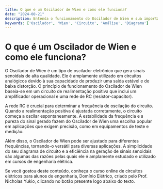 ```yaml
---
title: O que é um Oscilador de Wien e como ele funciona?
date: "2024-08-21"
description: Entenda o funcionamento do Oscilador de Wien e sua importância em circuitos analógicos.
keywords: ['Oscilador', 'Wien', 'Circuito', 'Análise', 'Diagrama']
---
```


# O que é um Oscilador de Wien e como ele funciona?

O Oscilador de Wien é um tipo de oscilador eletrônico que gera sinais senoidais de alta qualidade. Ele é amplamente utilizado em circuitos analógicos devido à sua capacidade de produzir uma saída estável e de baixa distorção. O princípio de funcionamento do Oscilador de Wien baseia-se em um circuito de realimentação positiva que inclui um amplificador operacional e uma rede de RC (resistor-capacitor).

A rede RC é crucial para determinar a frequência de oscilação do circuito. Quando a realimentação positiva é ajustada corretamente, o circuito começa a oscilar espontaneamente. A estabilidade da frequência e a pureza do sinal gerado fazem do Oscilador de Wien uma escolha popular em aplicações que exigem precisão, como em equipamentos de teste e medição.

Além disso, o Oscilador de Wien pode ser ajustado para diferentes frequências, tornando-o versátil para diversas aplicações. A simplicidade do seu diagrama de circuito e a eficiência na geração de sinais senoidais são algumas das razões pelas quais ele é amplamente estudado e utilizado em cursos de engenharia elétrica.

Se você gostou deste conteúdo, conheça o curso online de circuitos elétricos para alunos de engenharia, Domínio Elétrico, criado pelo Prof. Nicholas Yukio, clicando no botão presente logo abaixo do texto.